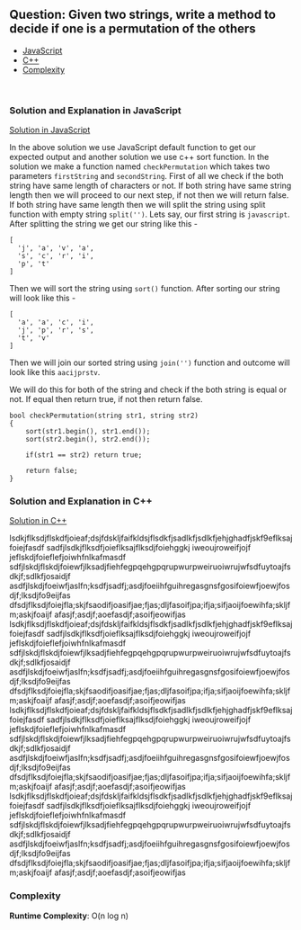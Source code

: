 ## Question: Given two strings, write a method to decide if one is a permutation of the others

- [JavaScript](#solution-and-explanation-in-javascript)
- [C++](#solution-and-explanation-in-c++)
- [Complexity](#complexity)

<br>

### Solution and Explanation in JavaScript

[Solution in JavaScript](/Array%20and%20Strings/Array/CheckPermutation/checkPermutation.js)

In the above solution we use JavaScript default function to get our expected output and another solution we use c++ sort function. In the solution we make a function named `checkPermutation` which takes two parameters `firstString` and `secondString`. First of all we check if the both string have same length of characters or not. If both string have same string length then we will proceed to our next step, if not then we will return false. <br>
If both string have same length then we will split the string using split function with empty string `split('')`. Lets say, our first string is `javascript`. After splitting the string we get our string like this -

```
[
  'j', 'a', 'v', 'a',
  's', 'c', 'r', 'i',
  'p', 't'
]

```
Then we will sort the string using `sort()` function. After sorting our string will look like this -

```
[
  'a', 'a', 'c', 'i',
  'j', 'p', 'r', 's',
  't', 'v'
]
```
Then we will join our sorted string using `join('')` function and outcome will look like this `aacijprstv`. <br>

We will do this for both of the string and check if the both string is equal or not. If equal then return true, if not then return false.

```
bool checkPermutation(string str1, string str2)
{
    sort(str1.begin(), str1.end());
    sort(str2.begin(), str2.end());

    if(str1 == str2) return true;

    return false;
}
```

### Solution and Explanation in C++ 

[Solution in C++](#)

lsdkjflksdjflskdfjoieaf;dsjfdskljfaifkldsjflsdkfjsadlkfjsdlkfjehjghadfjskf9eflksajfoiejfasdf
sadfjlsdkjflksdfjoieflksajflksdjfoiehggkj iweoujroweifjojf jeflskdjfoieflefjoiwhfnlkafmasdf
sdfjlskdjflskdjfoiewfjlksadjfiehfegpqehgpqrupwurpweiruoiwrujwfsdfuytoajfsdkjf;sdlkfjosaidjf
asdfjlskdjfoeiwfjaslfn;ksdfjsadfj;asdjfoeiihfguihregasgnsfgosifoiewfjoewjfosdjf;lksdjfo9eijfas
dfsdjflksdjfoiejfla;skjfsaodifjoasifjae;fjas;dljfasoifjpa;ifja;sifjaoijfoewihfa;skljfm;askjfoaijf
afasjf;asdjf;aoefasdjf;asoifjeowifjas
lsdkjflksdjflskdfjoieaf;dsjfdskljfaifkldsjflsdkfjsadlkfjsdlkfjehjghadfjskf9eflksajfoiejfasdf
sadfjlsdkjflksdfjoieflksajflksdjfoiehggkj iweoujroweifjojf jeflskdjfoieflefjoiwhfnlkafmasdf
sdfjlskdjflskdjfoiewfjlksadjfiehfegpqehgpqrupwurpweiruoiwrujwfsdfuytoajfsdkjf;sdlkfjosaidjf
asdfjlskdjfoeiwfjaslfn;ksdfjsadfj;asdjfoeiihfguihregasgnsfgosifoiewfjoewjfosdjf;lksdjfo9eijfas
dfsdjflksdjfoiejfla;skjfsaodifjoasifjae;fjas;dljfasoifjpa;ifja;sifjaoijfoewihfa;skljfm;askjfoaijf
afasjf;asdjf;aoefasdjf;asoifjeowifjas
lsdkjflksdjflskdfjoieaf;dsjfdskljfaifkldsjflsdkfjsadlkfjsdlkfjehjghadfjskf9eflksajfoiejfasdf
sadfjlsdkjflksdfjoieflksajflksdjfoiehggkj iweoujroweifjojf jeflskdjfoieflefjoiwhfnlkafmasdf
sdfjlskdjflskdjfoiewfjlksadjfiehfegpqehgpqrupwurpweiruoiwrujwfsdfuytoajfsdkjf;sdlkfjosaidjf
asdfjlskdjfoeiwfjaslfn;ksdfjsadfj;asdjfoeiihfguihregasgnsfgosifoiewfjoewjfosdjf;lksdjfo9eijfas
dfsdjflksdjfoiejfla;skjfsaodifjoasifjae;fjas;dljfasoifjpa;ifja;sifjaoijfoewihfa;skljfm;askjfoaijf
afasjf;asdjf;aoefasdjf;asoifjeowifjas
lsdkjflksdjflskdfjoieaf;dsjfdskljfaifkldsjflsdkfjsadlkfjsdlkfjehjghadfjskf9eflksajfoiejfasdf
sadfjlsdkjflksdfjoieflksajflksdjfoiehggkj iweoujroweifjojf jeflskdjfoieflefjoiwhfnlkafmasdf
sdfjlskdjflskdjfoiewfjlksadjfiehfegpqehgpqrupwurpweiruoiwrujwfsdfuytoajfsdkjf;sdlkfjosaidjf
asdfjlskdjfoeiwfjaslfn;ksdfjsadfj;asdjfoeiihfguihregasgnsfgosifoiewfjoewjfosdjf;lksdjfo9eijfas
dfsdjflksdjfoiejfla;skjfsaodifjoasifjae;fjas;dljfasoifjpa;ifja;sifjaoijfoewihfa;skljfm;askjfoaijf
afasjf;asdjf;aoefasdjf;asoifjeowifjas

### Complexity

**Runtime Complexity**: O(n log n)
